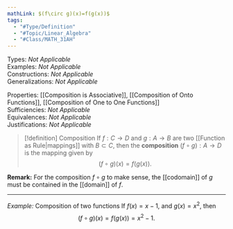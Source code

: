 ```yaml
---
mathLink: $(f\circ g)(x)=f(g(x))$
tags:
  - "#Type/Definition"
  - "#Topic/Linear_Algebra"
  - "#Class/MATH_31AH"
---
```

Types: <i>Not Applicable</i>  
Examples: <i>Not Applicable</i>  
Constructions: <i>Not Applicable</i>  
Generalizations: <i>Not Applicable</i>  

Properties: [[Composition is Associative]], [[Composition of Onto Functions]], [[Composition of One to One Functions]]  
Sufficiencies: <i>Not Applicable</i>  
Equivalences: <i>Not Applicable</i>  
Justifications: <i>Not Applicable</i>  

> [!definition] Composition
> If $f:C\to D$ and $g:A\to B$ are two [[Function as Rule|mappings]] with $B\subset C$, then the **composition** $(f\circ g):A\to D$ is the mapping given by  
> $$(f\circ g)(x)=f(g(x)).$$

**Remark:** For the composition $f\circ g$ to make sense, the [[codomain]] of $g$ must be contained in the [[domain]] of $f$.

---

*Example:* Composition of two functions
If $f(x)=x-1$, and $g(x)=x^2$, then  
$$(f\circ g)(x)=f(g(x))=x^2-1.$$